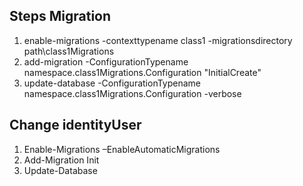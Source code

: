 ﻿Steps Migration
---------------

1. enable-migrations -contexttypename class1 -migrationsdirectory path\class1Migrations
2. add-migration -ConfigurationTypename namespace.class1Migrations.Configuration "InitialCreate"
3. update-database  -ConfigurationTypename namespace.class1Migrations.Configuration -verbose

Change identityUser
-------------------

1. Enable-Migrations –EnableAutomaticMigrations
2. Add-Migration Init 
3. Update-Database